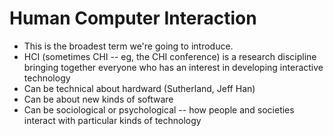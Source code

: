 # Human Computer Interaction

- This is the broadest term we're going to introduce. 
- HCI (sometimes CHI -- eg, the CHI conference) is a research discipline bringing together everyone who has an interest in developing interactive technology
- Can be technical about hardward (Sutherland, Jeff Han)
- Can be about new kinds of software
- Can be sociological or psychological -- how people and societies interact with particular kinds of technology
